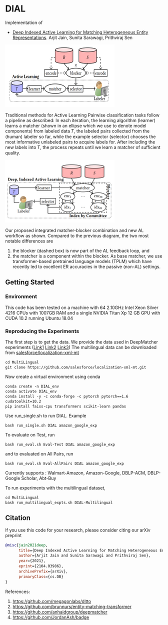 # DIAL

Implementation of

- [Deep Indexed Active Learning for Matching Heterogeneous Entity Representations](https://arxiv.org/abs/2104.03986). Arjit Jain, Sunita Sarawagi, Prithviraj Sen

<img src="Images/TraditionalAL.PNG" width="350" height="200">

Traditional methods for Active Learning Pairwise classification tasks follow a pipeline as described: 
In each iteration, the learning algorithm (learner) learns a matcher (shown in an ellipse which we use to denote model components) from labeled data 𝑇,
the labeled pairs collected from the (human) labeler so far, while the example selector (selector) chooses the most informative unlabeled
pairs to acquire labels for. After including the new labels into 𝑇, the process repeats until we learn a matcher of sufficient quality.

<img src="Images/DIAL.PNG" width="350" height="200">

Our proposed integrated matcher-blocker combination and new AL workflow as shown. Compared to the previous diagram, the two most notable differences are 
1) the blocker (dashed box) is now part of the AL feedback loop, and 
2) the matcher is a component within the blocker. 
As base matcher, we use transformer-based pretrained language models (TPLM) which have recently led to excellent ER accuracies in the passive (non-AL) settings.

## Getting Started

### Environment
This code has been tested on a machine with 64 2.10GHz Intel Xeon Silver 4216 CPUs with 1007GB RAM and a single NVIDIA Titan Xp 12 GB GPU with CUDA 10.2 running Ubuntu 18.04

### Reproducing the Experiments

The first step is to get the data. We provide the data used in DeepMatcher experiments ([Link1](https://github.com/anhaidgroup/deepmatcher/blob/master/Datasets.md) [Link2](https://dbs.uni-leipzig.de/en/research/projects/object_matching/benchmark_datasets_for_entity_resolution) [Link3](https://sites.google.com/site/anhaidgroup/useful-stuff/data)) 
The multilingual data can be downloaded from [salesforce/localization-xml-mt](https://github.com/salesforce/localization-xml-mt)

```
cd MultiLingual
git clone https://github.com/salesforce/localization-xml-mt.git
```

Now create a virtual environment using conda

```
conda create -n DIAL_env
conda activate DIAL_env
conda install -y -c conda-forge -c pytorch pytorch==1.6 cudatoolkit=10.2
pip install faiss-cpu transformers scikit-learn pandas 
```

Use run_single.sh to run DIAL. Example 

```
bash run_single.sh DIAL amazon_google_exp 
```

To evaluate on Test, run

```
bash run_eval.sh Eval-Test DIAL amazon_google_exp 
```
and to evaluated on All Pairs, run
```
bash run_eval.sh Eval-AllPairs DIAL amazon_google_exp 
```

Currently supports : Walmart-Amazon, Amazon-Google, DBLP-ACM, DBLP-Google Scholar, Abt-Buy

To run experiments with the multilingual dataset, 

```
cd MultiLingual
bash run_multilingual_expts.sh DIAL-Multilingual
```

## Citation

If you use this code for your research, please consider citing our arXiv preprint

```bibtex
@misc{jain2021deep,
      title={Deep Indexed Active Learning for Matching Heterogeneous Entity Representations}, 
      author={Arjit Jain and Sunita Sarawagi and Prithviraj Sen},
      year={2021},
      eprint={2104.03986},
      archivePrefix={arXiv},
      primaryClass={cs.DB}
}
```

References:
1. https://github.com/megagonlabs/ditto
2. https://github.com/brunnurs/entity-matching-transformer
3. https://github.com/anhaidgroup/deepmatcher
4. https://github.com/JordanAsh/badge
